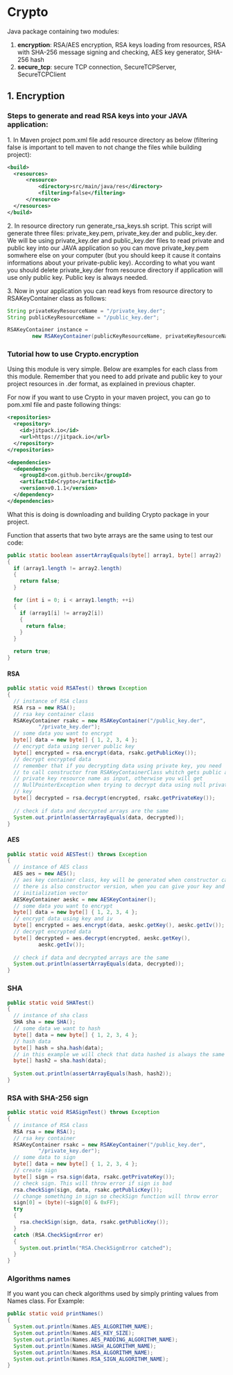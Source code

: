 # Crypto
Java package containing two modules:

1. **encryption**: RSA/AES encryption, RSA keys loading from resources, RSA with SHA-256 message signing and checking, AES key generator, SHA-256 hash
2. **secure_tcp**: secure TCP connection, SecureTCPServer, SecureTCPClient

## 1. Encryption

### Steps to generate and read RSA keys into your JAVA application:

1\. In Maven project pom.xml file add resource directory as below (filtering false is important to tell maven to not change the files while building project):
```xml
<build>
  <resources>
      <resource>
          <directory>src/main/java/res</directory>
          <filtering>false</filtering>
      </resource>
  </resources>
</build>
```
2\. In resource directory run generate_rsa_keys.sh script. This script will generate three files: private_key.pem, private_key.der and public_key.der. We will be using private_key.der and public_key.der files to read private and public key into our JAVA application so you can move private_key.pem somwhere else on your computer (but you should keep it cause it contains informations about your private-public key). According to what you want you should delete private_key.der from resource directory if application will use only public key. Public key is always needed.

3\. Now in your application you can read keys from resource directory to RSAKeyContainer class as follows:
```java
String privateKeyResourceName = "/private_key.der";
String publicKeyResourceName = "/public_key.der";

RSAKeyContainer instance = 
        new RSAKeyContainer(publicKeyResourceName, privateKeyResourceName);
```

### Tutorial how to use Crypto.encryption

Using this module is very simple. Below are examples for each class from this module. Remember that you need to add private and public key to your project resources in .der format, as explained in previous chapter.

For now if you want to use Crypto in your maven project, you can go to pom.xml file and paste following things:
```xml
<repositories>
  <repository>
    <id>jitpack.io</id>
    <url>https://jitpack.io</url>
  </repository>
</repositories>

<dependencies>
  <dependency>
    <groupId>com.github.bercik</groupId>
    <artifactId>Crypto</artifactId>
    <version>v0.1.1</version>
  </dependency>
</dependencies>
```

What this is doing is downloading and building Crypto package in your project.

Function that asserts that two byte arrays are the same using to test our code:
```java
public static boolean assertArrayEquals(byte[] array1, byte[] array2)
{
  if (array1.length != array2.length)
  {
    return false;
  }

  for (int i = 0; i < array1.length; ++i)
  {
    if (array1[i] != array2[i])
    {
      return false;
    }
  }

  return true;
}
```

#### RSA
```java
public static void RSATest() throws Exception
{
  // instance of RSA class
  RSA rsa = new RSA();
  // rsa key container class
  RSAKeyContainer rsakc = new RSAKeyContainer("/public_key.der", 
          "/private_key.der");
  // some data you want to encrypt
  byte[] data = new byte[] { 1, 2, 3, 4 };
  // encrypt data using server public key
  byte[] encrypted = rsa.encrypt(data, rsakc.getPublicKey());
  // decrypt encrypted data
  // remember that if you decrypting data using private key, you need
  // to call constructor from RSAKeyContainerClass whitch gets public and
  // private key resource name as input, otherwise you will get 
  // NullPointerException when trying to decrypt data using null private
  // key
  byte[] decrypted = rsa.decrypt(encrypted, rsakc.getPrivateKey());
  
  // check if data and decrypted arrays are the same
  System.out.println(assertArrayEquals(data, decrypted));
}
```
#### AES
```java
public static void AESTest() throws Exception
{
  // instance of AES class
  AES aes = new AES();
  // aes key container class, key will be generated when constructor calls
  // there is also constructor version, when you can give your key and 
  // initialization vector
  AESKeyContainer aeskc = new AESKeyContainer();
  // some data you want to encrypt
  byte[] data = new byte[] { 1, 2, 3, 4 };
  // encrypt data using key and iv
  byte[] encrypted = aes.encrypt(data, aeskc.getKey(), aeskc.getIv());
  // decrypt encrypted data
  byte[] decrypted = aes.decrypt(encrypted, aeskc.getKey(), 
          aeskc.getIv());
  
  // check if data and decrypted arrays are the same
  System.out.println(assertArrayEquals(data, decrypted));
}
```
### SHA
```java
public static void SHATest()
{
  // instance of sha class
  SHA sha = new SHA();
  // some data we want to hash
  byte[] data = new byte[] { 1, 2, 3, 4 };
  // hash data
  byte[] hash = sha.hash(data);
  // in this example we will check that data hashed is always the same
  byte[] hash2 = sha.hash(data);
  
  System.out.println(assertArrayEquals(hash, hash2));
}
```
### RSA with SHA-256 sign
```java
public static void RSASignTest() throws Exception
{
  // instance of RSA class
  RSA rsa = new RSA();
  // rsa key container
  RSAKeyContainer rsakc = new RSAKeyContainer("/public_key.der", 
          "/private_key.der");
  // some data to sign
  byte[] data = new byte[] { 1, 2, 3, 4 };
  // create sign
  byte[] sign = rsa.sign(data, rsakc.getPrivateKey());
  // check sign. This will throw error if sign is bad
  rsa.checkSign(sign, data, rsakc.getPublicKey());
  // change something in sign so checkSign function will throw error
  sign[0] = (byte)(~sign[0] & 0xFF);
  try
  {
    rsa.checkSign(sign, data, rsakc.getPublicKey());
  }
  catch (RSA.CheckSignError er)
  {
    System.out.println("RSA.CheckSignError catched");
  }
}
```
### Algorithms names
If you want you can check algorithms used by simply printing values from Names class. For Example:
```java
public static void printNames()
{
  System.out.println(Names.AES_ALGORITHM_NAME);
  System.out.println(Names.AES_KEY_SIZE);
  System.out.println(Names.AES_PADDING_ALGORITHM_NAME);
  System.out.println(Names.HASH_ALGORITHM_NAME);
  System.out.println(Names.RSA_ALGORITHM_NAME);
  System.out.println(Names.RSA_SIGN_ALGORITHM_NAME);
}
```
